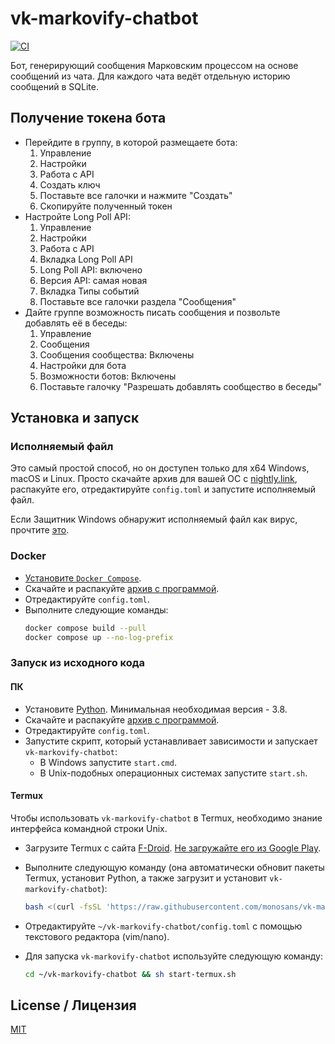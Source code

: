 # vk-markovify-chatbot

[![CI](https://github.com/monosans/vk-markovify-chatbot/actions/workflows/ci.yml/badge.svg)](https://github.com/monosans/vk-markovify-chatbot/actions/workflows/ci.yml)

Бот, генерирующий сообщения Марковским процессом на основе сообщений из чата. Для каждого чата ведёт отдельную историю сообщений в SQLite.

## Получение токена бота

- Перейдите в группу, в которой размещаете бота:
  1. Управление
  1. Настройки
  1. Работа с API
  1. Создать ключ
  1. Поставьте все галочки и нажмите "Создать"
  1. Скопируйте полученный токен
- Настройте Long Poll API:
  1. Управление
  1. Настройки
  1. Работа с API
  1. Вкладка Long Poll API
  1. Long Poll API: включено
  1. Версия API: самая новая
  1. Вкладка Типы событий
  1. Поставьте все галочки раздела "Сообщения"
- Дайте группе возможность писать сообщения и позвольте добавлять её в беседы:
  1. Управление
  1. Сообщения
  1. Сообщения сообщества: Включены
  1. Настройки для бота
  1. Возможности ботов: Включены
  1. Поставьте галочку "Разрешать добавлять сообщество в беседы"

## Установка и запуск

### Исполняемый файл

Это самый простой способ, но он доступен только для x64 Windows, macOS и Linux. Просто скачайте архив для вашей ОС с [nightly.link](https://nightly.link/monosans/vk-markovify-chatbot/workflows/ci/main?preview), распакуйте его, отредактируйте `config.toml` и запустите исполняемый файл.

Если Защитник Windows обнаружит исполняемый файл как вирус, прочтите [это](https://github.com/Nuitka/Nuitka/issues/2495#issuecomment-1762836583).

### Docker

- [Установите `Docker Compose`](https://docs.docker.com/compose/install/).
- Скачайте и распакуйте [архив с программой](https://github.com/monosans/vk-markovify-chatbot/archive/refs/heads/main.zip).
- Отредактируйте `config.toml`.
- Выполните следующие команды:
  ```bash
  docker compose build --pull
  docker compose up --no-log-prefix
  ```

### Запуск из исходного кода

#### ПК

- Установите [Python](https://python.org/downloads). Минимальная необходимая версия - 3.8.
- Скачайте и распакуйте [архив с программой](https://github.com/monosans/vk-markovify-chatbot/archive/refs/heads/main.zip).
- Отредактируйте `config.toml`.
- Запустите скрипт, который устанавливает зависимости и запускает `vk-markovify-chatbot`:
  - В Windows запустите `start.cmd`.
  - В Unix-подобных операционных системах запустите `start.sh`.

#### Termux

Чтобы использовать `vk-markovify-chatbot` в Termux, необходимо знание интерфейса командной строки Unix.

- Загрузите Termux с сайта [F-Droid](https://f-droid.org/en/packages/com.termux/). [Не загружайте его из Google Play](https://github.com/termux/termux-app#google-play-store-deprecated).
- Выполните следующую команду (она автоматически обновит пакеты Termux, установит Python, а также загрузит и установит `vk-markovify-chatbot`):

  ```bash
  bash <(curl -fsSL 'https://raw.githubusercontent.com/monosans/vk-markovify-chatbot/main/install-termux.sh')
  ```

- Отредактируйте `~/vk-markovify-chatbot/config.toml` с помощью текстового редактора (vim/nano).
- Для запуска `vk-markovify-chatbot` используйте следующую команду:
  ```bash
  cd ~/vk-markovify-chatbot && sh start-termux.sh
  ```

## License / Лицензия

[MIT](LICENSE)
